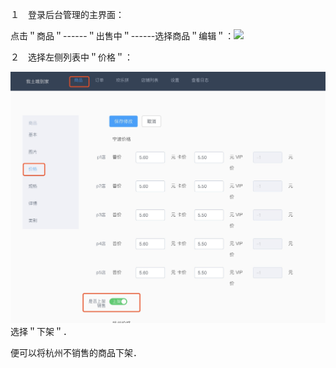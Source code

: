 １　登录后台管理的主界面：

点击＂商品＂------＂出售中＂------选择商品＂编辑＂：![](/assets/１1.jpg)

２　选择左侧列表中＂价格＂：

![](/assets/微信图片_20171220141840.jpg)选择＂下架＂．

便可以将杭州不销售的商品下架．

